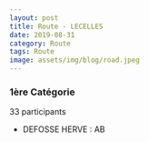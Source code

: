```yaml
---
layout: post
title: Route - LECELLES
date: 2019-08-31
category: Route
tags: Route
image: assets/img/blog/road.jpeg
---
```


### 1ère Catégorie
33 participants
- DEFOSSE HERVE : AB
